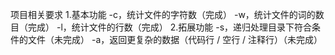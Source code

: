 项目相关要求
1.基本功能
-c，统计文件的字符数（完成）
-w，统计文件的词的数目（完成）
-l，统计文件的行数（完成）
2.拓展功能
-s，递归处理目录下符合条件的文件（未完成）
-a，返回更复杂的数据（代码行 / 空行 / 注释行）（未完成）
